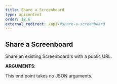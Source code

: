 ```yaml
---
title: Share a Screenboard
type: apicontent
order: 18.6
external_redirect: /api/#share-a-screenboard
---
```


## Share a Screenboard

Share an existing Screenboard's with a public URL.

**ARGUMENTS**:

This end point takes no JSON arguments.

